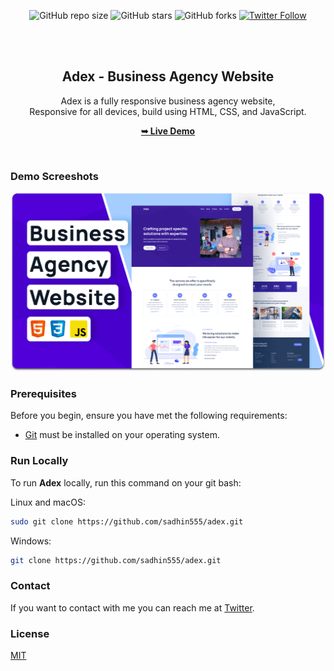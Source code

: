 <div align="center">
  
  ![GitHub repo size](https://img.shields.io/github/repo-size/sadhin555/adex)
  ![GitHub stars](https://img.shields.io/github/stars/sadhin555/adex?style=social)
  ![GitHub forks](https://img.shields.io/github/forks/sadhin555/adex?style=social)
[![Twitter Follow](https://img.shields.io/twitter/follow/sadhin555_?style=social)](https://twitter.com/intent/follow?screen_name=sadhin555_)

  <br />
  <br />

  <h2 align="center">Adex - Business Agency Website</h2>

  Adex is a fully responsive business agency website, <br />Responsive for all devices, build using HTML, CSS, and JavaScript.

  <a href="https://sadhin555.github.io/adex/"><strong>➥ Live Demo</strong></a>

</div>

<br />

### Demo Screeshots

![Adex Desktop Demo](./readme-images/desktop.png "Desktop Demo")

### Prerequisites

Before you begin, ensure you have met the following requirements:

* [Git](https://git-scm.com/downloads "Download Git") must be installed on your operating system.

### Run Locally

To run **Adex** locally, run this command on your git bash:

Linux and macOS:

```bash
sudo git clone https://github.com/sadhin555/adex.git
```

Windows:

```bash
git clone https://github.com/sadhin555/adex.git
```

### Contact

If you want to contact with me you can reach me at [Twitter](https://www.twitter.com/sadhin555).

### License

[MIT](https://sadhin555.com/licenses/mit/)
